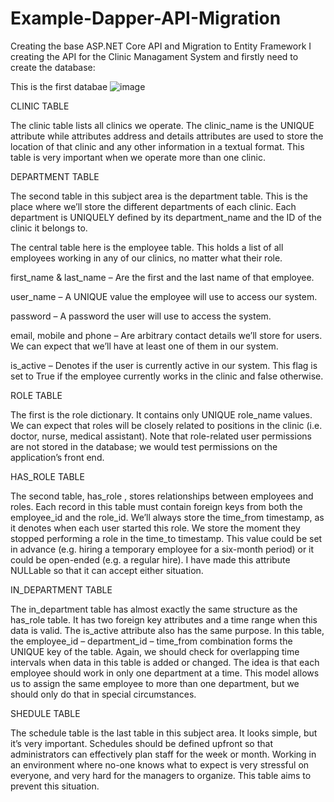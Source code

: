 # Example-Dapper-API-Migration
 Creating the base ASP.NET Core API and Migration to Entity Framework
I creating the API for the Clinic Managament System and firstly need to create the database: 

This is the first databae <Employees and Shedule>
![image](https://user-images.githubusercontent.com/109665913/220402159-0319c792-5a50-4e3e-967c-f19de4d6080d.png)

CLINIC TABLE

The clinic table lists all clinics we operate. The clinic_name is the UNIQUE attribute while attributes address and details attributes are used to store the location of that clinic and any other information in a textual format. This table is very important when we operate more than one clinic.

DEPARTMENT TABLE

The second table in this subject area is the department table. This is the place where we’ll store the different departments of each clinic. Each department is UNIQUELY defined by its department_name and the ID of the clinic it belongs to.

The central table here is the employee table. This holds a list of all employees working in any of our clinics, no matter what their role.

first_name & last_name – Are the first and the last name of that employee.

user_name – A UNIQUE value the employee will use to access our system.

password – A password the user will use to access the system.

email, mobile and phone – Are arbitrary contact details we’ll store for users. We can expect that we’ll have at least one of them in our system.

is_active – Denotes if the user is currently active in our system. This flag is set to True if the employee currently works in the clinic and false otherwise.

ROLE TABLE 

The first is the role dictionary. It contains only UNIQUE role_name values. We can expect that roles will be closely related to positions in the clinic (i.e. doctor, nurse, medical assistant). Note that role-related user permissions are not stored in the database; we would test permissions on the application’s front end.

HAS_ROLE TABLE

The second table, has_role , stores relationships between employees and roles. Each record in this table must contain foreign keys from both the employee_id and the role_id. We’ll always store the time_from timestamp, as it denotes when each user started this role. We store the moment they stopped performing a role in the time_to timestamp. This value could be set in advance (e.g. hiring a temporary employee for a six-month period) or it could be open-ended (e.g. a regular hire). I have made this attribute NULLable so that it can accept either situation. 

IN_DEPARTMENT TABLE 

The in_department table has almost exactly the same structure as the has_role table. It has two foreign key attributes and a time range when this data is valid. The is_active attribute also has the same purpose. In this table, the employee_id – department_id – time_from combination forms the UNIQUE key of the table. Again, we should check for overlapping time intervals when data in this table is added or changed. The idea is that each employee should work in only one department at a time. This model allows us to assign the same employee to more than one department, but we should only do that in special circumstances.

SHEDULE TABLE 

The schedule table is the last table in this subject area. It looks simple, but it’s very important. Schedules should be defined upfront so that administrators can effectively plan staff for the week or month. Working in an environment where no-one knows what to expect is very stressful on everyone, and very hard for the managers to organize. This table aims to prevent this situation. 













